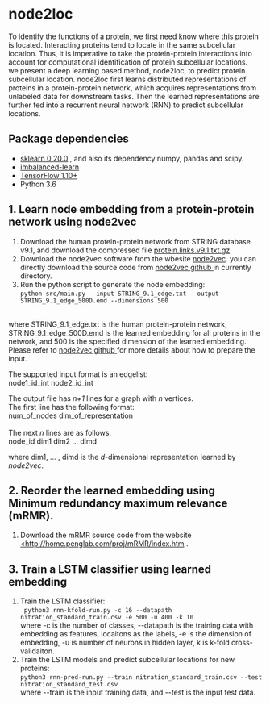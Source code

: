 # node2loc
To identify the functions of a protein, we first need know where this protein is located. Interacting proteins tend to locate in the same subcellular location. Thus, it is imperative to take the protein-protein interactions into account for computational identification of protein subcellular locations. <br>
we present a deep learning based method, node2loc, to predict protein subcellular location. node2loc first learns distributed representations of proteins in a protein-protein network, which acquires representations from unlabeled data for downstream tasks. Then the learned representations are further fed into a recurrent neural network (RNN) to predict subcellular locations. 

## Package dependencies
  * <a href=https://github.com/scikit-learn/scikit-learn>sklearn 0.20.0</a> , and also its dependency numpy, pandas and scipy. <br>
  * <a href=https://github.com/scikit-learn-contrib/imbalanced-learn>imbalanced-learn</a> <br>
  * <a href=https://www.tensorflow.org/> TensorFlow 1.10+ </a> <br>
  * Python 3.6 <br>

  
## 1. Learn node embedding from a protein-protein network using node2vec
1. Download the human protein-protein network from STRING database v9.1, and download the compressed file <a href="http://string91.embl.de/newstring_cgi/show_download_page.pl?UserId=wOOpKXCrcQGf&sessionId=fcg4u2oXFFYd">protein.links.v9.1.txt.gz</a> <br>
2. Download the node2vec software from the wbesite <a href="https://snap.stanford.edu/node2vec/">node2vec</a>. you can directly download the source code from <a href="https://github.com/aditya-grover/node2vec">node2vec github </a> in currently directory. <br>
3. Run the python script to generate the node embedding: <br>
```python src/main.py --input STRING_9.1_edge.txt --output STRING_9.1_edge_500D.emd --dimensions 500```
<br>
where STRING_9.1_edge.txt is the human protein-protein network, STRING_9.1_edge_500D.emd is the learned embedding for all proteins in the network, and 500 is the specified dimension of the learned embedding. <br>
Please refer to <a href="https://github.com/aditya-grover/node2vec">node2vec github </a> for more details about how to prepare the input.<br>

The supported input format is an edgelist: <br>
	node1_id_int node2_id_int <br>

The output file has *n+1* lines for a graph with *n* vertices.  <br>
The first line has the following format: <br>
	num_of_nodes dim_of_representation <br>
<br>
The next *n* lines are as follows: <br>
	node_id dim1 dim2 ... dimd <br>

where dim1, ... , dimd is the *d*-dimensional representation learned by *node2vec*. <br>

## 2. Reorder the learned embedding using Minimum redundancy maximum relevance (mRMR).
1. Download the mRMR source code from the website <a href="http://home.penglab.com/proj/mRMR/index.htm"><http://home.penglab.com/proj/mRMR/index.htm </a>. <br>

## 3. Train a LSTM classifier using learned embedding
1. Train the LSTM classifier:<br>
``` python3 rnn-kfold-run.py -c 16 --datapath nitration_standard_train.csv -e 500 -u 400 -k 10``` <br>
where -c is the number of classes, --datapath is the training data with embedding as features, locaitons as the labels, -e is the dimension of embedding, -u is number of neurons in hidden layer, k is k-fold cross-validaiton. <br>
2. Train the LSTM models and predict subcellular locations for new proteins: <br>
```python3 rnn-pred-run.py --train nitration_standard_train.csv --test nitration_standard_test.csv``` <br>
where --train is the input training data, and --test is the input test data. <br>
